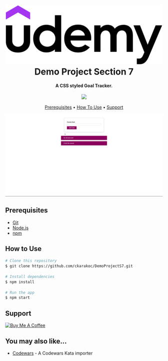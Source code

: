 
<h1 align="center">
  <br>
  <a href="#"><img src="./README/UdemyLogo.png" alt="Markdownify" width="500"></a>
  <br>
  Demo Project Section 7
  <br>
</h1>

<h4 align="center">A CSS styled Goal Tracker.</h4>

<p align="center">
  <a href="#">
    <img src="https://img.shields.io/badge/$-donate-ff69b4.svg?maxAge=2592000&amp;style=flat">
  </a>
</p>

<p align="center">
  <a href="#prerequisites">Prerequisites</a> •
  <!-- <a href="#setup">Setup</a> • -->
  <a href="#how-to-use">How To Use</a> •
  <!-- <a href="#todo">Todo</a> • -->
  <a href="#support">Support</a> 
</p>

![screenshot](./README/test.gif)

## Prerequisites
* [Git](https://git-scm.com)
* [Node.js](https://nodejs.org/en/download/)
* [npm](http://npmjs.com)

<!-- ## Setup -->

## How to Use

```bash
# Clone this repository
$ git clone https://github.com/ckarakoc/DemoProjectS7.git

# Install dependencies
$ npm install

# Run the app
$ npm start
```

<!-- ## TODO -->
<!-- *  -->

## Support

<a href="https://www.buymeacoffee.com/ckarakoc" target="_blank"><img src="https://cdn.buymeacoffee.com/buttons/v2/default-yellow.png" alt="Buy Me A Coffee" style="height: 60px !important;width: 217px !important;" ></a>

## You may also like...

- [Codewars](https://github.com/ckarakoc/codewars/) - A Codewars Kata importer